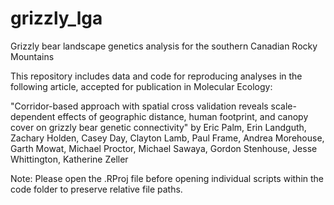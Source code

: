 # grizzly_lga
Grizzly bear landscape genetics analysis for the southern Canadian Rocky Mountains

This repository includes data and code for reproducing analyses in the following article, accepted for publication in Molecular Ecology:

"Corridor-based approach with spatial cross validation reveals scale-dependent effects of geographic distance, human footprint, and canopy cover on grizzly bear genetic connectivity"
by Eric Palm, Erin Landguth, Zachary Holden, Casey Day, Clayton Lamb, Paul Frame, Andrea Morehouse, Garth Mowat, Michael Proctor, Michael Sawaya, Gordon Stenhouse, Jesse Whittington, Katherine Zeller

Note: Please open the .RProj file before opening individual scripts within the code folder to preserve relative file paths.
